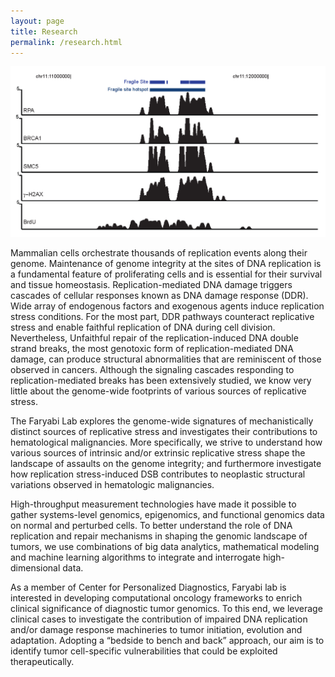 ```yaml
---
layout: page
title: Research
permalink: /research.html
---
```


![Fragile site](assets/fragileSite.png "Fragile Site")

Mammalian cells orchestrate thousands of replication events along their genome.
Maintenance of genome integrity at the sites of DNA replication is a fundamental feature of proliferating cells and is essential for their survival and tissue homeostasis. Replication-mediated DNA damage triggers cascades of cellular responses known as DNA damage response (DDR). Wide array of endogenous factors and exogenous agents induce replication stress conditions. For the most part, DDR pathways counteract replicative stress and enable faithful replication of DNA during cell division. Nevertheless, Unfaithful repair of the replication-induced DNA double strand breaks, the most genotoxic form of replication-mediated DNA damage, can produce structural abnormalities that are reminiscent of those observed in cancers. Although the signaling cascades responding to replication-mediated breaks has been extensively studied, we know very little about the genome-wide footprints of various sources of replicative stress. 

The Faryabi Lab explores the genome-wide signatures of mechanistically distinct sources of replicative stress and investigates their contributions to hematological malignancies. More specifically, we strive to understand how various sources of intrinsic and/or extrinsic replicative stress shape the landscape of assaults on the genome integrity; and furthermore investigate how replication stress-induced DSB contributes to neoplastic structural variations observed in hematologic malignancies. 

High-throughput measurement technologies have made it possible to gather systems-level genomics, epigenomics, and functional genomics data on normal and perturbed cells. To better understand the role of DNA replication and repair mechanisms in shaping the genomic landscape of tumors, we use combinations of big data analytics, mathematical modeling and machine learning algorithms to integrate and interrogate high-dimensional data.  

As a member of Center for Personalized Diagnostics, Faryabi lab is interested in developing computational oncology frameworks to enrich clinical significance of diagnostic tumor genomics. To this end, we leverage clinical cases to investigate the contribution of impaired DNA replication and/or damage response machineries to tumor initiation, evolution and adaptation.  Adopting a “bedside to bench and back” approach, our aim is to identify tumor cell-specific vulnerabilities that could be exploited therapeutically.

